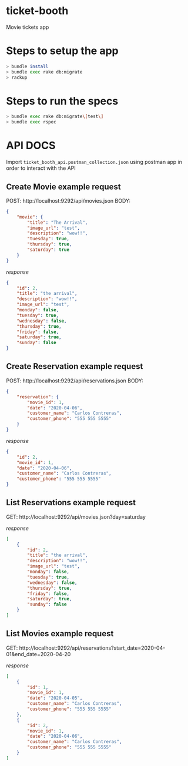 # ticket-booth
Movie tickets app

# Steps to setup the app
```bash
> bundle install
> bundle exec rake db:migrate
> rackup
```

# Steps to run the specs
```bash
> bundle exec rake db:migrate\[test\]
> bundle exec rspec
```

# API DOCS
Import `ticket_booth_api.postman_collection.json` using postman app in order to interact with the API

## Create Movie example request
POST: http://localhost:9292/api/movies.json
BODY:
```json
{
	"movie": {
		"title": "The Arrival",
		"image_url": "test",
		"description": "wow!!",
		"tuesday": true,
		"thursday": true,
		"saturday": true
	}
}
```

*response*

```json
{
    "id": 2,
    "title": "the arrival",
    "description": "wow!!",
    "image_url": "test",
    "monday": false,
    "tuesday": true,
    "wednesday": false,
    "thursday": true,
    "friday": false,
    "saturday": true,
    "sunday": false
}
```

## Create Reservation example request
POST: http://localhost:9292/api/reservations.json
BODY:
```json
{
	"reservation": {
		"movie_id": 1,
		"date": "2020-04-06",
		"customer_name": "Carlos Contreras",
		"customer_phone": "555 555 5555"
	}
}
```

*response*

```json
{
    "id": 2,
    "movie_id": 1,
    "date": "2020-04-06",
    "customer_name": "Carlos Contreras",
    "customer_phone": "555 555 5555"
}
```

## List Reservations example request
GET: http://localhost:9292/api/movies.json?day=saturday

*response*

```json
[
    {
        "id": 2,
        "title": "the arrival",
        "description": "wow!!",
        "image_url": "test",
        "monday": false,
        "tuesday": true,
        "wednesday": false,
        "thursday": true,
        "friday": false,
        "saturday": true,
        "sunday": false
    }
]
```

## List Movies example request
GET: http://localhost:9292/api/reservations?start_date=2020-04-01&end_date=2020-04-20

*response*

```json
[
    {
        "id": 1,
        "movie_id": 1,
        "date": "2020-04-05",
        "customer_name": "Carlos Contreras",
        "customer_phone": "555 555 5555"
    },
    {
        "id": 2,
        "movie_id": 1,
        "date": "2020-04-06",
        "customer_name": "Carlos Contreras",
        "customer_phone": "555 555 5555"
    }
]